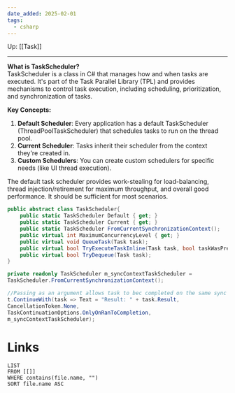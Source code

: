 ```yaml
---
date_added: 2025-02-01
tags:
  - csharp
---
```

Up: [[Task]]
___
 **What is TaskScheduler?**  
TaskScheduler is a class in C# that manages how and when tasks are executed. It's part of the Task Parallel Library (TPL) and provides mechanisms to control task execution, including scheduling, prioritization, and synchronization of tasks.

**Key Concepts:**

1. **Default Scheduler**: Every application has a default TaskScheduler (ThreadPoolTaskScheduler) that schedules tasks to run on the thread pool.
2. **Current Scheduler**: Tasks inherit their scheduler from the context they're created in.
3. **Custom Schedulers**: You can create custom schedulers for specific needs (like UI thread execution).
 
 The default task scheduler provides work-stealing for load-balancing, thread injection/retirement for maximum throughput, and overall good performance. It should be sufficient for most scenarios.

 ```csharp
 public abstract class TaskScheduler{
     public static TaskScheduler Default { get; }
     public static TaskScheduler Current { get; }
     public static TaskScheduler FromCurrentSynchronizationContext();
     public virtual int MaximumConcurrencyLevel { get; }
     public virtual void QueueTask(Task task);
     public virtual bool TryExecuteTaskInline(Task task, bool taskWasPreviouslyQueued);
     public virtual bool TryDequeue(Task task);
 }
 ```

```cs
private readonly TaskScheduler m_syncContextTaskScheduler =
TaskScheduler.FromCurrentSynchronizationContext();

//Passing as an argument allows task to bec completed on the same sync c otext for example for UI updates
t.ContinueWith(task => Text = "Result: " + task.Result,
CancellationToken.None,
TaskContinuationOptions.OnlyOnRanToCompletion,
m_syncContextTaskScheduler);
```

# Links
```dataview
LIST
FROM [[]]
WHERE contains(file.name, "")
SORT file.name ASC
```
